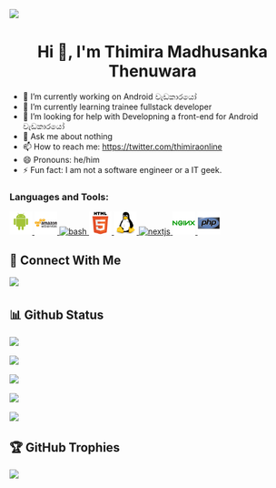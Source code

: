 <p><img src="https://visitcount.itsvg.in/api?id=thimiraonline&label=Profile%20Views&color=12&icon=5&pretty=true"></p>

<h1 align="center">Hi 👋, I'm Thimira Madhusanka Thenuwara</h1>

- 🔭 I’m currently working on Android වැඩකාරයෝ
- 🌱 I’m currently learning trainee fullstack developer
- 🤔 I’m looking for help with Developning a front-end for Android වැඩකාරයෝ
- 💬 Ask me about nothing
- 📫 How to reach me: https://twitter.com/thimiraonline
- 😄 Pronouns: he/him
- ⚡ Fun fact: I am not a software engineer or a IT geek.

<!-- ![thimiraonline](https://github-readme-stats.vercel.app/api?username=thimiraonline&count_private=true&hide=stars&include_all_commits=true&line_height=24&show_icons=true&theme=algolia)
![thimiraonline](https://github-readme-stats.vercel.app/api/top-langs/?username=thimiraonline&layout=compact&langs_count=6&theme=algolia) -->


<!--
**thimiraonline/thimiraonlien** is a ✨ _special_ ✨ repository because its `README.md` (this file) appears on your GitHub profile.

Here are some ideas to get you started:

- 🔭 I’m currently working on ...
- 🌱 I’m currently learning ...
- 👯 I’m looking to collaborate on ...
- 🤔 I’m looking for help with ...
- 💬 Ask me about ...
- 📫 How to reach me: ...
- 😄 Pronouns: ...
- ⚡ Fun fact: ...
- 🌱 I’m currently learning. https://thimirathenuwara.com/
-->

<h3 align="left">Languages and Tools:</h3>
<p align="left"> <a href="https://developer.android.com" target="_blank"> <img src="https://raw.githubusercontent.com/devicons/devicon/master/icons/android/android-original-wordmark.svg" alt="android" width="40" height="40"/> </a> <a href="https://aws.amazon.com" target="_blank"> <img src="https://raw.githubusercontent.com/devicons/devicon/master/icons/amazonwebservices/amazonwebservices-original-wordmark.svg" alt="aws" width="40" height="40"/> </a> <a href="https://www.gnu.org/software/bash/" target="_blank"> <img src="https://www.vectorlogo.zone/logos/gnu_bash/gnu_bash-icon.svg" alt="bash" width="40" height="40"/> </a> <a href="https://www.w3.org/html/" target="_blank"> <img src="https://raw.githubusercontent.com/devicons/devicon/master/icons/html5/html5-original-wordmark.svg" alt="html5" width="40" height="40"/> </a> <a href="https://www.linux.org/" target="_blank"> <img src="https://raw.githubusercontent.com/devicons/devicon/master/icons/linux/linux-original.svg" alt="linux" width="40" height="40"/> </a> <a href="https://nextjs.org/" target="_blank"> <img src="https://cdn.worldvectorlogo.com/logos/nextjs-3.svg" alt="nextjs" width="40" height="40"/> </a> <a href="https://www.nginx.com" target="_blank"> <img src="https://raw.githubusercontent.com/devicons/devicon/master/icons/nginx/nginx-original.svg" alt="nginx" width="40" height="40"/> <a href="https://www.php.net" target="_blank"> <img src="https://raw.githubusercontent.com/devicons/devicon/master/icons/php/php-original.svg" alt="php" width="40" height="40"/> </a> 
  
<!-- ![GitHub Activity Graph](https://activity-graph.herokuapp.com/graph?username=thimiraonline) -->

## 👥 Connect With Me
<p>
<a href="https://www.instagram.com/thimiraonline"><img src="https://img.shields.io/badge/Instagram-%23E4405F.svg?style=for-the-badge&logo=Instagram&logoColor=white" style="margin-bottom: 4px;" height="30px" target="_blank"></a>
</p>

## 📊 Github Status

<p><img src="https://activity-graph.herokuapp.com/graph?username=thimiraonline"><p>

<p><img src="https://github-readme-stats.vercel.app/api?username=thimiraonline&show_icons=true"><p>

<p><img src="https://github-readme-stats.vercel.app/api/top-langs/?username=thimiraonline&layout=compact"><p>

<p><img src="https://metrics.lecoq.io/Patalin"><p>

<p><img src="https://github-readme-streak-stats.herokuapp.com/?user=thimiraonline"><p>


## 🏆 GitHub Trophies

<p><img src="https://github-profile-trophy.vercel.app/?username=thimiraonline">
</p>

